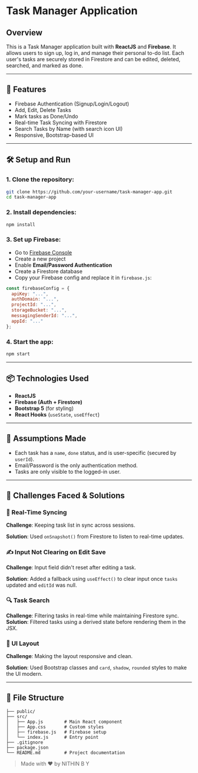 
# Task Manager Application

## Overview

This is a Task Manager application built with **ReactJS** and **Firebase**. It allows users to sign up, log in, and manage their personal to-do list. Each user's tasks are securely stored in Firestore and can be edited, deleted, searched, and marked as done.

---

## 🚀 Features

- Firebase Authentication (Signup/Login/Logout)
- Add, Edit, Delete Tasks
- Mark tasks as Done/Undo
- Real-time Task Syncing with Firestore
- Search Tasks by Name (with search icon UI)
- Responsive, Bootstrap-based UI

---

## 🛠️ Setup and Run

### 1. Clone the repository:

```bash
git clone https://github.com/your-username/task-manager-app.git
cd task-manager-app
```

### 2. Install dependencies:

```bash
npm install
```

### 3. Set up Firebase:

- Go to [Firebase Console](https://console.firebase.google.com/)
- Create a new project
- Enable **Email/Password Authentication**
- Create a Firestore database
- Copy your Firebase config and replace it in `firebase.js`:

```js
const firebaseConfig = {
  apiKey: "...",
  authDomain: "...",
  projectId: "...",
  storageBucket: "...",
  messagingSenderId: "...",
  appId: "..."
};
```

### 4. Start the app:

```bash
npm start
```

---

## 📦 Technologies Used

- **ReactJS**
- **Firebase (Auth + Firestore)**
- **Bootstrap 5** (for styling)
- **React Hooks** (`useState`, `useEffect`)

---

## 🤔 Assumptions Made

- Each task has a `name`, `done` status, and is user-specific (secured by `userId`).
- Email/Password is the only authentication method.
- Tasks are only visible to the logged-in user.

---

## 🧩 Challenges Faced & Solutions

### 🔄 Real-Time Syncing

**Challenge**: Keeping task list in sync across sessions.

**Solution**: Used `onSnapshot()` from Firestore to listen to real-time updates.

### ✍️ Input Not Clearing on Edit Save

**Challenge**: Input field didn't reset after editing a task.

**Solution**: Added a fallback using `useEffect()` to clear input once `tasks` updated and `editId` was null.

### 🔍 Task Search

**Challenge**: Filtering tasks in real-time while maintaining Firestore sync.
**Solution**: Filtered tasks using a derived state before rendering them in the JSX.

### 🎨 UI Layout

**Challenge**: Making the layout responsive and clean.

**Solution**: Used Bootstrap classes and `card`, `shadow`, `rounded` styles to make the UI modern.

---

## 📂 File Structure

```
├── public/
├── src/
│   ├── App.js        # Main React component
│   ├── App.css       # Custom styles
│   ├── firebase.js   # Firebase setup
│   └── index.js      # Entry point
├── .gitignore
├── package.json
└── README.md         # Project documentation
```


> Made with ❤️ by NITHIN B Y
